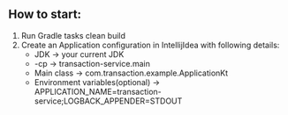 ## How to start:
1. Run Gradle tasks clean build
2. Create an Application configuration in IntellijIdea with following details:
   - JDK -> your current JDK
   - -cp -> transaction-service.main
   - Main class -> com.transaction.example.ApplicationKt
   - Environment variables(optional) -> APPLICATION_NAME=transaction-service;LOGBACK_APPENDER=STDOUT 
